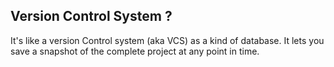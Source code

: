 ## Version Control System ?
It's like a version Control system (aka VCS) as a kind of database. It lets you save a snapshot of the complete project at any point in time.
